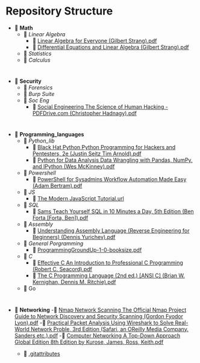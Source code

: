 # Repository Structure

- 📂 __Math__
  - 📂 _Linear Algebra_
    - 📄 [Linear Algebra for Everyone (Gilbert Strang).pdf](Math/Linear%20Algebra/Linear%20Algebra%20for%20Everyone%20(Gilbert%20Strang).pdf)
    - 📄 [Differential Equations and Linear Algebra (Gilbert Strang).pdf](Math/Linear%20Algebra/Differential%20Equations%20and%20Linear%20Algebra%20(Gilbert%20Strang).pdf)
  - 📂 _Statistics_
  - 📂 _Calculus_

#

- 📂 __Security__
  - 📂 _Forensics_
  - 📂 _Burp Suite_
  - 📂 _Soc Eng_
    - 📄 [Social Engineering The Science of Human Hacking - PDFDrive.com (Christopher Hadnagy).pdf](Security/Soc%20Eng/Social%20Engineering%20The%20Science%20of%20Human%20Hacking%20-%20PDFDrive.com%20(Christopher%20Hadnagy).pdf)

#

- 📂 __Programming_languages__
    - 📂 _Python_lib_
      - 📄 [Black Hat Python Python Programming for Hackers and Pentesters, 2e (Justin Seitz Tim Arnold).pdf](Programming_languages/Python_lib/Black%20Hat%20Python%20Python%20Programming%20for%20Hackers%20and%20Pentesters%2C%202e%20(Justin%20Seitz%20Tim%20Arnold).pdf)
      - 📄 [Python for Data Analysis Data Wrangling with Pandas, NumPy, and IPython (Wes McKinney).pdf](Programming_languages/Python_lib/Python%20for%20Data%20Analysis%20Data%20Wrangling%20with%20Pandas%2C%20NumPy%2C%20and%20IPython%20(Wes%20McKinney).pdf)
    - 📂 _Powershell_
      - 📄 [PowerShell for Sysadmins Workflow Automation Made Easy (Adam Bertram).pdf](Programming_languages/Powershell/PowerShell%20for%20Sysadmins%20Workflow%20Automation%20Made%20Easy%20(Adam%20Bertram).pdf)
    - 📂 _JS_
      - 📄 [The Modern JavaScript Tutorial.url](Programming_languages/JS/The%20Modern%20JavaScript%20Tutorial.url)
    - 📂 _SQL_
      - 📄 [Sams Teach Yourself SQL in 10 Minutes a Day, 5th Edition (Ben Forta [Forta, Ben]).pdf](Programming_languages/SQL/Sams%20Teach%20Yourself%20SQL%20in%2010%20Minutes%20a%20Day%2C%205th%20Edition%20(Ben%20Forta%20[Forta%2C%20Ben]).pdf)
    - 📂 _Assembly_
      - 📄 [Understanding Assembly Language (Reverse Engineering for Beginners) (Dennis Yurichev).pdf](Programming_languages/Assembly/Understanding%20Assembly%20Language%20(Reverse%20Engineering%20for%20Beginners)%20(Dennis%20Yurichev).pdf)
    - 📂 _General Porgramming_
      - 📄 [ProgrammingGroundUp-1-0-booksize.pdf](Programming_languages/General%20Porgramming/ProgrammingGroundUp-1-0-booksize.pdf)
    - 📂 _C_
      - 📄 [Effective C An Introduction to Professional C Programming (Robert C. Seacord).pdf](Programming_languages/C/Effective%20C%20An%20Introduction%20to%20Professional%20C%20Programming%20(Robert%20C.%20Seacord).pdf)
      - 📄 [The C Programming Language (2nd ed.) [ANSI C] (Brian W. Kernighan, Dennis M. Ritchie).pdf](Programming_languages/C/The%20C%20Programming%20Language%20(2nd%20ed.)%20[ANSI%20C]%20(Brian%20W.%20Kernighan%2C%20Dennis%20M.%20Ritchie).pdf)
    - 📂 Go

#

- 📂 __Networking__
    -📄 [Nmap Network Scanning The Official Nmap Project Guide to Network Discovery and Security Scanning (Gordon Fyodor Lyon).pdf](Networking/Nmap%20Network%20Scanning%20The%20Official%20Nmap%20Project%20Guide%20to%20Network%20Discovery%20and%20Security%20Scanning%20(Gordon%20Fyodor%20Lyon).pdf)
    -📄 [Practical Packet Analysis Using Wireshark to Solve Real-World Network Proble, 3rd Edition (Safari, an OReilly Media Company. Sanders etc.).pdf](Networking/Practical%20Packet%20Analysis%20Using%20Wireshark%20to%20Solve%20Real-World%20Network%20Proble%2C%203rd%20Edition%20(Safari%2C%20an%20OReilly%20Media%20Company.%20Sanders%20etc.).pdf)
    -📄 [Computer Networking A Top-Down Approach Global Edition 8th Edition by Kurose, James, Ross, Keith.pdf](Networking/Computer%20Networking%20A%20Top-Down%20Approach%20Global%20Edition%208th%20Edition%20by%20Kurose%2C%20James%2C%20Ross%2C%20Keith.pdf)

   - 📄 [.gitattributes](.gitattributes)
